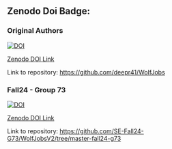 ## Zenodo Doi Badge:

### Original Authors
<a href="https://doi.org/10.5281/zenodo.5534872"><img src="https://zenodo.org/badge/DOI/10.5281/zenodo.5534872.svg" alt="DOI"></a>

<a href="https://zenodo.org/record/5534872#.YVYLNZrMJPY">Zenodo DOI Link</a>

Link to repository: https://github.com/deepr41/WolfJobs

### Fall24 - Group 73
[![DOI](https://zenodo.org/badge/882011816.svg)](https://doi.org/10.5281/zenodo.14027435)

<a href="https://zenodo.org/records/14027436">Zenodo DOI Link</a>

Link to repository: https://github.com/SE-Fall24-G73/WolfJobsV2/tree/master-fall24-g73